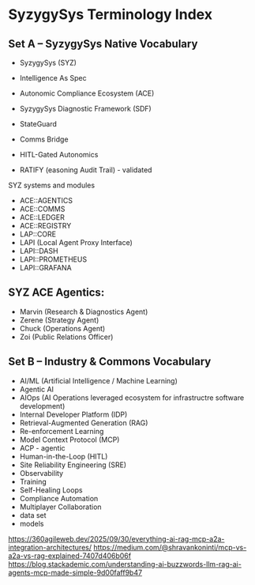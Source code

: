 # SyzygySys Terminology Index

## Set A – SyzygySys Native Vocabulary
- SyzygySys (SYZ)
- Intelligence As Spec
- Autonomic Compliance Ecosystem (ACE)
- SyzygySys Diagnostic Framework (SDF)
- StateGuard
- Comms Bridge
- HITL-Gated Autonomics

- RATIFY (easoning Audit Trail) - validated

SYZ systems and modules
- ACE::AGENTICS
- ACE::COMMS
- ACE::LEDGER
- ACE::REGISTRY
- LAP::CORE
- LAPI (Local Agent Proxy Interface)
- LAPI::DASH
- LAPI::PROMETHEUS
- LAPI::GRAFANA

## SYZ ACE Agentics:
- Marvin (Research & Diagnostics Agent)
- Zerene (Strategy Agent)
- Chuck (Operations Agent)
- Zoi (Public Relations Officer)

## Set B – Industry & Commons Vocabulary
- AI/ML (Artificial Intelligence / Machine Learning)
- Agentic AI
- AIOps (AI Operations leveraged ecosystem for infrastructre software development)
- Internal Developer Platform (IDP)
- Retrieval-Augmented Generation (RAG)
- Re-enforcement Learning
- Model Context Protocol (MCP)
- ACP - agentic
- Human-in-the-Loop (HITL)
- Site Reliability Engineering (SRE)
- Observability
- Training
- Self-Healing Loops
- Compliance Automation
- Multiplayer Collaboration
- data set
- models

https://360agileweb.dev/2025/09/30/everything-ai-rag-mcp-a2a-integration-architectures/
https://medium.com/@shravankoninti/mcp-vs-a2a-vs-rag-explained-7407d406b06f
https://blog.stackademic.com/understanding-ai-buzzwords-llm-rag-ai-agents-mcp-made-simple-9d00faff9b47